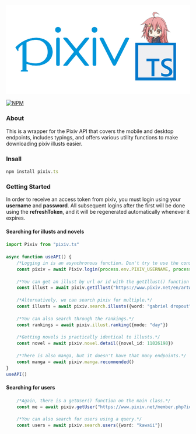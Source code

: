 ![Pixiv.ts](images/pixiv.tslogo.gif)

[![NPM](https://nodei.co/npm/pixiv.ts.png)](https://nodei.co/npm/pixiv.ts/)

### About
This is a wrapper for the Pixiv API that covers the mobile and desktop endpoints, includes typings, and offers various utility
functions to make downloading pixiv illusts easier.

### Insall
```ts
npm install pixiv.ts
```

### Getting Started
In order to receive an access token from pixiv, you must login using your **username** and **password**. All subsequent logins after the first will be done using the **refreshToken**, and it will be regenerated automatically whenever it expires.

#### Searching for illusts and novels
```ts
import Pixiv from "pixiv.ts"

async function useAPI() {
    /*Logging in is an asynchronous function. Don't try to use the constructor, all the properties will be undefined!*/
    const pixiv = await Pixiv.login(process.env.PIXIV_USERNAME, process.env.PIXIV_PASSWORD)

    /*You can get an illust by url or id with the getIllust() function on the main class.*/
    const illust = await pixiv.getIllust("https://www.pixiv.net/en/artworks/76833012")

    /*Alternatively, we can search pixiv for multiple.*/
    const illusts = await pixiv.search.illusts({word: "gabriel dropout"})

    /*You can also search through the rankings.*/
    const rankings = await pixiv.illust.ranking({mode: "day"})

    /*Getting novels is practically identical to illusts.*/
    const novel = await pixiv.novel.detail({novel_id: 11826198})

    /*There is also manga, but it doesn't have that many endpoints.*/
    const manga = await pixiv.manga.recommended()
}
useAPI()
```
#### Searching for users
```ts
    /*Again, there is a getUser() function on the main class.*/
    const me = await pixiv.getUser("https://www.pixiv.net/member.php?id=35096162")

    /*You can also search for users using a query.*/
    const users = await pixiv.search.users({word: "kawaii"})

```